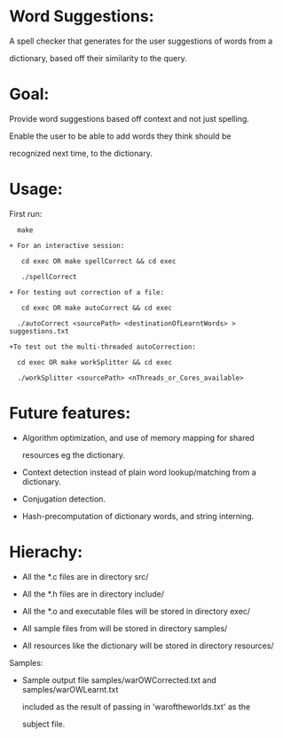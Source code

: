 Word Suggestions:
==============================================================================
  A spell checker that generates for the user suggestions of words from a 

  dictionary, based off their similarity to the query.

Goal: 
=====
  Provide word suggestions based off context and not just spelling. 

  Enable the user to be able to add words they think should be 

  recognized next time, to the dictionary.


Usage:
========
  First run:	

      make

    + For an interactive session:
  
       cd exec OR make spellCorrect && cd exec
  
       ./spellCorrect 

    + For testing out correction of a file:

       cd exec OR make autoCorrect && cd exec

      ./autoCorrect <sourcePath> <destinationOfLearntWords> > suggestions.txt

    +To test out the multi-threaded autoCorrection:

      cd exec OR make workSplitter && cd exec

      ./workSplitter <sourcePath> <nThreads_or_Cores_available>


Future features:
=================

  + Algorithm optimization, and use of memory mapping for shared 

    resources eg the dictionary.

  + Context detection instead of plain  word lookup/matching from a dictionary.

  + Conjugation detection. 

  + Hash-precomputation of dictionary words, and string interning.

Hierachy:
==========

  + All the \*.c files are in directory src/

  + All the \*.h files are in directory include/

  + All the \*.o and executable files will be stored in directory exec/

  + All sample files from will be stored in directory samples/

  + All resources like the dictionary will be stored in directory resources/

Samples:

  + Sample output file samples/warOWCorrected.txt and samples/warOWLearnt.txt 

    included as the result of passing in 'waroftheworlds.txt' as the 

    subject file.
